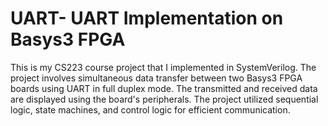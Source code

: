 # UART- UART Implementation on Basys3 FPGA
This is my CS223 course project that I implemented in SystemVerilog. The project involves simultaneous data transfer between two Basys3 FPGA boards using UART in full duplex mode. The transmitted and received data are displayed using the board's peripherals. The project utilized sequential logic, state machines, and control logic for efficient communication.
